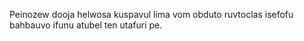 Peinozew dooja helwosa kuspavul lima vom obduto ruvtoclas isefofu bahbauvo ifunu atubel ten utafuri pe.